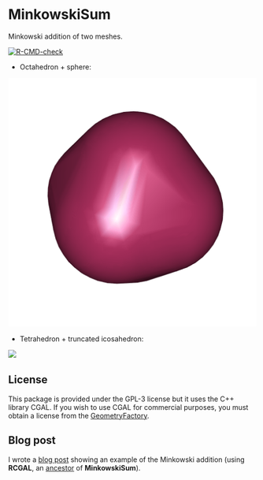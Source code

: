 # MinkowskiSum

Minkowski addition of two meshes.

<!-- badges: start -->
[![R-CMD-check](https://github.com/stla/MinkowskiSum/actions/workflows/R-CMD-check.yaml/badge.svg)](https://github.com/stla/MinkowskiSum/actions/workflows/R-CMD-check.yaml)
<!-- badges: end -->

- Octahedron + sphere:

![](https://raw.githubusercontent.com/stla/MeshesOperations/master/inst/screenshots/OctahedronPlusSphere.gif)

- Tetrahedron + truncated icosahedron:

![](https://raw.githubusercontent.com/stla/MeshesOperations/master/inst/screenshots/TetrahedronPlusTruncatedIcosahedron.gif)


## License

This package is provided under the GPL-3 license but it uses the C++ library 
CGAL. If you wish to use CGAL for commercial purposes, you must obtain a 
license from the [GeometryFactory](https://geometryfactory.com).


## Blog post

I wrote a 
[blog post](https://laustep.github.io/stlahblog/posts/MinkowskiSumLeonardo.html) 
showing an example of the Minkowski addition (using **RCGAL**, an 
[ancestor](https://laustep.github.io/stlahblog/posts/splittingRCGAL.html) 
of **MinkowskiSum**).
